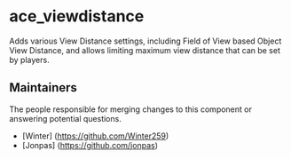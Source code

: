 ace_viewdistance
===============

Adds various View Distance settings, including Field of View based Object View Distance, and allows limiting maximum view distance that can be set by players.

## Maintainers

The people responsible for merging changes to this component or answering potential questions.

- [Winter] (https://github.com/Winter259)
- [Jonpas] (https://github.com/jonpas)
